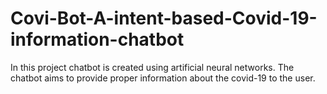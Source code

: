 # Covi-Bot-A-intent-based-Covid-19-information-chatbot
In this project chatbot is created using artificial neural networks. The chatbot aims to provide proper information about the covid-19 to the user. 
